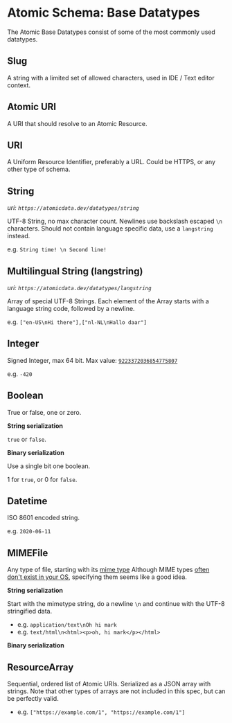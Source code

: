 # Atomic Schema: Base Datatypes

The Atomic Base Datatypes consist of some of the most commonly used datatypes.

## Slug

A string with a limited set of allowed characters, used in IDE / Text editor context.

## Atomic URI

A URI that should resolve to an Atomic Resource.

## URI

A Uniform Resource Identifier, preferably a URL.
Could be HTTPS, or any other type of schema.

## String

_uri: `https://atomicdata.dev/datatypes/string`_

UTF-8 String, no max character count.
Newlines use backslash escaped `\n` characters.
Should not contain language specific data, use a `langstring` instead.

e.g. `String time! \n Second line!`

## Multilingual String (langstring)

_uri: `https://atomicdata.dev/datatypes/langstring`_

<!--
So this is something I'm having serious doubts on.
It seems so verbose and hard to parse.
However, the underlying problem is kind of tough: we want <subject> <predicate> combination uniqueness...
... but we also want to have multilingual strings that can be added later.
-->

Array of special UTF-8 Strings.
Each element of the Array starts with a language string code, followed by a newline.

e.g. `["en-US\nHi there"],["nl-NL\nHallo daar"]`

## Integer

Signed Integer, max 64 bit.
Max value: [`9223372036854775807`](https://en.wikipedia.org/wiki/9,223,372,036,854,775,807)

e.g. `-420`

## Boolean

True or false, one or zero.

**String serialization**

`true` or `false`.

**Binary serialization**

Use a single bit one boolean.

1 for `true`, or 0 for `false`.

##  Datetime

ISO 8601 encoded string.

e.g. `2020-06-11`

## MIMEFile

Any type of file, starting with its [mime type](https://www.iana.org/assignments/media-types/media-types.xhtml)
Although MIME types [often don't exist in your OS](https://stackoverflow.com/a/29019569/2502163), specifying them seems like a good idea.

**String serialization**

Start with the mimetype string, do a newline `\n` and continue with the UTF-8 stringified data.

- e.g. `application/text\nOh hi mark`
- e.g. `text/html\n<html><p>oh, hi mark</p></html>`

**Binary serialization**

## ResourceArray

Sequential, ordered list of Atomic URIs.
Serialized as a JSON array with strings.
Note that other types of arrays are not included in this spec, but can be perfectly valid.

- e.g. `["https://example.com/1", "https://example.com/1"]`
